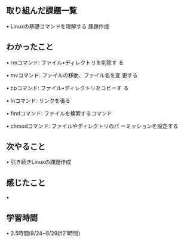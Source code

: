 ## 取り組んだ課題一覧
• Linuxの基礎コマンドを理解する 課題作成

## わかったこと
• rmコマンド: ファイル•ディレクトリを削除す
る

• mvコマンド: ファイルの移動、ファイル名を変
更する

• cpコマンド: ファイル•ディレクトリをコピーす
る

• lnコマンド: リンクを張る

• findコマンド: ファイルを検索するコマンド

• chmodコマンド: ファイルやディレクトリのパ
ーミッションを設定する

## 次やること
• 引き続きLinuxの課題作成

## 感じたこと
• 


## 学習時間
• 2.5時間(8/24~8/29計21時間)